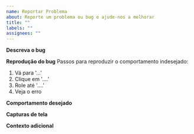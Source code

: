 ```yaml
---
name: Reportar Problema
about: Reporte um problema ou bug e ajude-nos a melhorar
title: ""
labels: ""
assignees: ""
---
```


**Descreva o bug**

<!-- Uma descrição concisa e clara do que o bug é. -->

**Reprodução do bug**
Passos para reproduzir o comportamento indesejado:

1. Vá para '...'
2. Clique em '....'
3. Role até '....'
4. Veja o erro

**Comportamento desejado**

<!-- Uma descrição clara sobre o comportamento esperado. -->

**Capturas de tela**

<!-- Se aplicável, adicione capturas de tela para ajudar na descrição do problema -->

**Contexto adicional**

<!-- Adicione qualquer outro contexto ao problema reportado aqui -->
